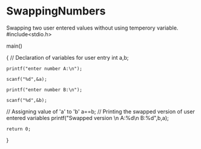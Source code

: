 # SwappingNumbers
Swapping two user entered values without using temperory variable.
#include<stdio.h>

main()

{
// Declaration of variables for user entry
int a,b;

    printf("enter number A:\n");

    scanf("%d",&a);

    printf("enter number B:\n");

    scanf("%d",&b);
// Assigning value of 'a' to 'b'
    a==b;
// Printing the swapped version of user entered variables
   printf("Swapped version \n A:%d\n B:%d",b,a);

    return 0;

}
